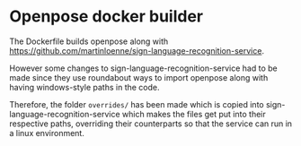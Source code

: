 # Openpose docker builder

The Dockerfile builds openpose along with <https://github.com/martinloenne/sign-language-recognition-service>.

However some changes to sign-language-recognition-service had to be made since they use roundabout ways to import openpose along with having windows-style paths in the code.

Therefore, the folder `overrides/` has been made which is copied into sign-language-recognition-service which makes the files get put into their respective paths, overriding their counterparts so that the service can run in a linux environment.  
